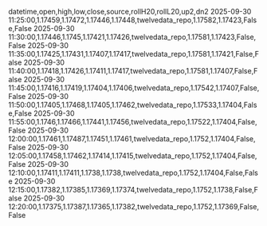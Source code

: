 datetime,open,high,low,close,source,rollH20,rollL20,up2,dn2
2025-09-30 11:25:00,1.17459,1.17472,1.17446,1.17448,twelvedata_repo,1.17582,1.17423,False,False
2025-09-30 11:30:00,1.17446,1.1745,1.17421,1.17426,twelvedata_repo,1.17581,1.17423,False,False
2025-09-30 11:35:00,1.17425,1.17431,1.17407,1.17417,twelvedata_repo,1.17581,1.17421,False,False
2025-09-30 11:40:00,1.17418,1.17426,1.17411,1.17417,twelvedata_repo,1.17581,1.17407,False,False
2025-09-30 11:45:00,1.17416,1.17419,1.17404,1.17406,twelvedata_repo,1.17542,1.17407,False,False
2025-09-30 11:50:00,1.17405,1.17468,1.17405,1.17462,twelvedata_repo,1.17533,1.17404,False,False
2025-09-30 11:55:00,1.1746,1.17466,1.17441,1.17456,twelvedata_repo,1.17522,1.17404,False,False
2025-09-30 12:00:00,1.17461,1.17487,1.17451,1.17461,twelvedata_repo,1.1752,1.17404,False,False
2025-09-30 12:05:00,1.17458,1.17462,1.17414,1.17415,twelvedata_repo,1.1752,1.17404,False,False
2025-09-30 12:10:00,1.17411,1.17411,1.1738,1.1738,twelvedata_repo,1.1752,1.17404,False,False
2025-09-30 12:15:00,1.17382,1.17385,1.17369,1.17374,twelvedata_repo,1.1752,1.1738,False,False
2025-09-30 12:20:00,1.17375,1.17387,1.17365,1.17382,twelvedata_repo,1.1752,1.17369,False,False
